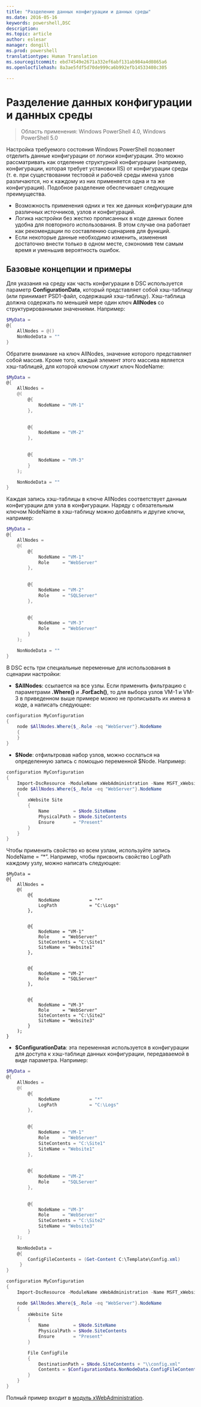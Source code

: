 ```yaml
---
title: "Разделение данных конфигурации и данных среды"
ms.date: 2016-05-16
keywords: powershell,DSC
description: 
ms.topic: article
author: eslesar
manager: dongill
ms.prod: powershell
translationtype: Human Translation
ms.sourcegitcommit: ebd74549e2671a332ef6abf131ab984a4d0865a6
ms.openlocfilehash: 8a3ae5fdf5d70de999ca6b992efb14533408c305

---
```


# Разделение данных конфигурации и данных среды

>Область применения: Windows PowerShell 4.0, Windows PowerShell 5.0

Настройка требуемого состояния Windows PowerShell позволяет отделить данные конфигурации от логики конфигурации. Это можно рассматривать как отделение структурной конфигурации (например, конфигурации, которая требует установки IIS) от конфигурации среды (т. е. при существовании тестовой и рабочей среды имена узлов различаются, но к каждому из них применяется одна и та же конфигурация). Подобное разделение обеспечивает следующие преимущества.

* Возможность применения одних и тех же данных конфигурации для различных источников, узлов и конфигураций.
* Логика настройки без жестко прописанных в коде данных более удобна для повторного использования. В этом случае она работает как рекомендации по составлению сценариев для функций.
* Если некоторые данные необходимо изменить, изменения достаточно внести только в одном месте, сэкономив тем самым время и уменьшив вероятность ошибок.

## Базовые концепции и примеры

Для указания на среду как часть конфигурации в DSC используется параметр **ConfigurationData**, который представляет собой хэш-таблицу (или принимает PSD1-файл, содержащий хэш-таблицу). Хэш-таблица должна содержать по меньшей мере один ключ **AllNodes** со структурированными значениями. Например:

```powershell
$MyData = 
@{
    AllNodes = @()
    NonNodeData = ""   
}
```

Обратите внимание на ключ AllNodes, значение которого представляет собой массив. Кроме того, каждый элемент этого массива является хэш-таблицей, для которой ключом служит ключ NodeName:

```powershell
$MyData = 
@{
    AllNodes = 
    @(
        @{
            NodeName = "VM-1"
        },

 
        @{
            NodeName = "VM-2"
        },

 
        @{
            NodeName = "VM-3"
        }
    );

    NonNodeData = ""   
}
```

Каждая запись хэш-таблицы в ключе AllNodes соответствует данным конфигурации для узла в конфигурации. Наряду с обязательным ключом NodeName в хэш-таблицу можно добавлять и другие ключи, например:

```powershell
$MyData = 
@{
    AllNodes = 
    @(
        @{
            NodeName = "VM-1"
            Role     = "WebServer"
        },

 
        @{
            NodeName = "VM-2"
            Role     = "SQLServer"
        },

 
        @{
            NodeName = "VM-3"
            Role     = "WebServer"
        }
    );

    NonNodeData = ""   
}
```

В DSC есть три специальные переменные для использования в сценарии настройки:

* **$AllNodes**: ссылается на все узлы. Если применить фильтрацию с параметрами **.Where()** и **.ForEach()**, то для выбора узлов VM-1 и VM-3 в приведенном выше примере можно не прописывать их имена в коде, а написать следующее:

```powershell
configuration MyConfiguration
{
    node $AllNodes.Where{$_.Role -eq "WebServer"}.NodeName
    {
    }
}
```

* **$Node**: отфильтровав набор узлов, можно сослаться на определенную запись с помощью переменной $Node. Например:

```powershell
configuration MyConfiguration
{
    Import-DscResource -ModuleName xWebAdministration -Name MSFT_xWebsite
    node $AllNodes.Where{$_.Role -eq "WebServer"}.NodeName
    {
        xWebsite Site
        {
            Name         = $Node.SiteName
            PhysicalPath = $Node.SiteContents
            Ensure       = "Present"
        }
    }
}
```

Чтобы применить свойство ко всем узлам, используйте запись NodeName = “*”. Например, чтобы присвоить свойство LogPath каждому узлу, можно написать следующее:

```
$MyData = 
@{
    AllNodes = 
    @(
        @{
            NodeName           = "*"
            LogPath            = "C:\Logs"
        },

 
        @{
            NodeName = "VM-1"
            Role     = "WebServer"
            SiteContents = "C:\Site1"
            SiteName = "Website1"
        },

 
        @{
            NodeName = "VM-2"
            Role     = "SQLServer"
        },

 
        @{
            NodeName = "VM-3"
            Role     = "WebServer"
            SiteContents = "C:\Site2"
            SiteName = "Website3"
        }
    );
}
```

* **$ConfigurationData**: эта переменная используется в конфигурации для доступа к хэш-таблице данных конфигурации, передаваемой в виде параметра. Например:

```powershell
$MyData = 
@{
    AllNodes = 
    @(
        @{
            NodeName           = "*"
            LogPath            = "C:\Logs"
        },

 
        @{
            NodeName = "VM-1"
            Role     = "WebServer"
            SiteContents = "C:\Site1"
            SiteName = "Website1"
        },

 
        @{
            NodeName = "VM-2"
            Role     = "SQLServer"
        },
 

        @{
            NodeName = "VM-3"
            Role     = "WebServer"
            SiteContents = "C:\Site2"
            SiteName = "Website3"
        }
    );

    NonNodeData = 
    @{
        ConfigFileContents = (Get-Content C:\Template\Config.xml)
     }   
} 

configuration MyConfiguration
{
    Import-DscResource -ModuleName xWebAdministration -Name MSFT_xWebsite

    node $AllNodes.Where{$_.Role -eq "WebServer"}.NodeName
    {
        xWebsite Site
        {
            Name         = $Node.SiteName
            PhysicalPath = $Node.SiteContents
            Ensure       = "Present"
        }

        File ConfigFile
        {
            DestinationPath = $Node.SiteContents + "\\config.xml"
            Contents = $ConfigurationData.NonNodeData.ConfigFileContents
        }
    }
}
```

Полный пример входит в [модуль xWebAdministration](https://powershellgallery.com/packages/xWebAdministration).




<!--HONumber=Aug16_HO3-->


